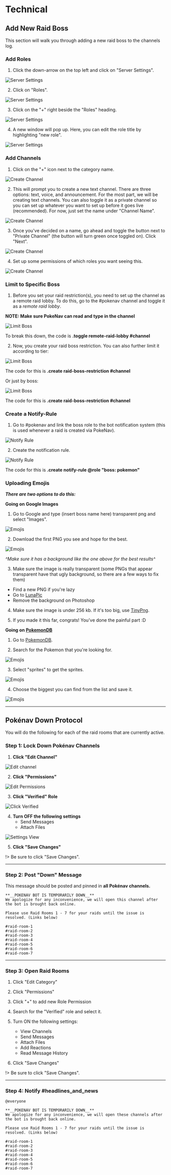 # Technical 

## Add New Raid Boss
This section will walk you through adding a new raid boss to the channels log. 

### Add Roles

1. Click the down-arrow on the top left and click on "Server Settings".

![Server Settings](assets/img/technical/add-boss-1.png ':size=250')

2. Click on "Roles".

![Server Settings](assets/img/technical/add-boss-2.png ':size=250')

3. Click on the "+" right beside the "Roles" heading.

![Server Settings](assets/img/technical/add-boss-3.png ':size=250')

4. A new window will pop up. Here, you can edit the role title by highlighting "new role".

![Server Settings](assets/img/technical/add-boss-4.png)

### Add Channels

1. Click on the "+" icon next to the category name.

![Create Channel](assets/img/technical/create-channel-1.PNG ':size=250')

2. This will prompt you to create a new text channel. There are three options: text, voice, and announcement. For the most part, we will be creating text channels. You can also toggle it as a private channel so you can set up whatever you want to set up before it goes live (recommended).
For now, just set the name under "Channel Name".

![Create Channel](assets/img/technical/create-channel-2.PNG ':size=250')

3. Once you've decided on a name, go ahead and toggle the button next to "Private Channel" (the button will turn green once toggled on). Click "Next".

![Create Channel](assets/img/technical/create-channel-3.PNG ':size=250')

4. Set up some permissions of which roles you want seeing this.

![Create Channel](assets/img/technical/create-channel-4.PNG ':size=250')

### Limit to Specific Boss

1. Before you set your raid restriction(s), you need to set up the channel as a remote raid lobby. To do this, go to the #pokenav channel and toggle it as a *remote raid lobby*.

**NOTE: Make sure PokeNav can read and type in the channel**

![Limit Boss](assets/img/technical/limit-1.PNG ':size=250')

To break this down, the code is **.toggle remote-raid-lobby #channel**

2. Now, you create your raid boss restriction. You can also further limit it according to tier:

![Limit Boss](assets/img/technical/limit-2.PNG ':size=250')

The code for this is **.create raid-boss-restriction #channel <tier>**

Or just by boss:

![Limit Boss](assets/img/technical/limit-3.PNG ':size=250')

The code for this is **.create raid-boss-restriction #channel <boss>**

### Create a Notify-Rule 

1. Go to #pokenav and link the boss role to the bot notification system (this is used whenever a raid is created via PokeNav).

![Notify Rule](assets/img/technical/rule-1.PNG ':size=250')

2. Create the notification rule.

![Notify Rule](assets/img/technical/rule-2.PNG ':size=250')

The code for this is **.create notify-rule @role "boss: pokemon"**

### Uploading Emojis 

***There are two options to do this:***

**Going on Google Images**

1. Go to Google and type (insert boss name here) transparent png and select "Images".

![Emojis](assets/img/technical/froakie.png ':size=250')

2. Download the first PNG you see and hope for the best.

![Emojis](assets/img/technical/froakie-transparent.png ':size=250')

*^Make sure it has a background like the one above for the best results^*

3. Make sure the image is really transparent (some PNGs that appear transparent have that ugly background, so there are a few ways to fix them)
- Find a new PNG if you're lazy
- Go to [LunaPic](https://www12.lunapic.com/editor/?action=transparent)
- Remove the background on Photoshop

4. Make sure the image is under 256 kb. If it's too big, use [TinyPng](https://tinypng.com/).

5. If you made it this far, congrats! You've done the painful part :D

**Going on [PokemonDB](https://pokemondb.net/)**

1. Go to [PokemonDB](https://pokemondb.net/).

2. Search for the Pokemon that you're looking for.

![Emojis](assets/img/technical/choose-mon.png ':size=250')

3. Select "sprites" to get the sprites.

![Emojis](assets/img/technical/select.png ':size=250')

4. Choose the biggest you can find from the list and save it.

![Emojis](assets/img/technical/sprites.png ':size=250')

---

## Pokénav Down Protocol
You will do the following for each of the raid rooms that are currently active.

### Step 1: Lock Down Pokénav Channels

1. **Click "Edit Channel"**

![Edit channel](assets/img/technical/pokenav-down-lockdown-1.png ':size=250')

2. **Click "Permissions"**

![Edit Permissions](assets/img/technical/pokenav-down-lockdown-2.png ':size=250')

3. **Click "Verified" Role**

![Click Verified](assets/img/technical/pokenav-down-lockdown-3.png ':size=250')

4. **Turn OFF the following settings**
	- Send Messages
	- Attach Files

![Settings View](assets/img/technical/pokenav-down-lockdown-4.png ':size=250')

5. **Click "Save Changes"**

!> Be sure to click "Save Changes". 

---

### Step 2: Post "Down" Message

This message should be posted and pinned in **all Pokénav channels.**

```
**__POKENAV BOT IS TEMPORARILY DOWN__**
We apologize for any inconvenience, we will open this channel after the bot is brought back online. 

Please use Raid Rooms 1 - 7 for your raids until the issue is resolved. (Links below)

#raid-room-1 
#raid-room-2 
#raid-room-3 
#raid-room-4 
#raid-room-5 
#raid-room-6 
#raid-room-7
```
---

### Step 3: Open Raid Rooms

1. Click "Edit Category"

2. Click "Permissions"

3. Click "+" to add new Role Permission

4. Search for the "Verified" role and select it.

5. Turn ON the following settings:
	- View Channels
	- Send Messages
	- Attach Files
	- Add Reactions
	- Read Message History

6. Click "Save Changes"

!> Be sure to click "Save Changes".

---

### Step 4: Notify #headlines_and_news

```
@everyone

**__POKENAV BOT IS TEMPORARILY DOWN__**
We apologize for any inconvenience, we will open these channels after the bot is brought back online. 

Please use Raid Rooms 1 - 7 for your raids until the issue is resolved. (Links below)

#raid-room-1 
#raid-room-2 
#raid-room-3 
#raid-room-4 
#raid-room-5 
#raid-room-6 
#raid-room-7
```